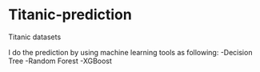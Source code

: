 # Titanic-prediction
Titanic datasets

I do the prediction by using machine learning tools as following:
-Decision Tree
-Random Forest
-XGBoost
